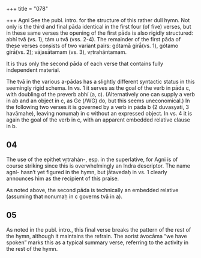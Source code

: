 +++
title = "078"

+++
Agni See the publ. intro. for the structure of this rather dull hymn. Not only is the third and final pāda identical in the first four (of five) verses, but in these same verses the opening of the first pāda is also rigidly structured: abhí tvā (vs. 1), tám u tvā (vss. 2-4). The remainder of the first pāda of these verses consists of two variant pairs: gótamā girā́(vs. 1), gótamo girā́(vs. 2); vājasā́tamam (vs. 3), vṛtrahántamam.

It is thus only the second pāda of each verse that contains fully independent material.

The tvā in the various a-pādas has a slightly different syntactic status in this seemingly rigid schema. In vs. 1 it serves as the goal of the verb in pāda c, with doubling of the preverb abhí (a, c). (Alternatively one can supply a verb in ab and an object in c, as Ge (/WG) do, but this seems uneconomical.) In the following two verses it is governed by a verb in pāda b (2 duvasyati, 3 havāmahe), leaving nonumaḥ in c without an expressed object. In vs. 4 it is again the goal of the verb in c, with an apparent embedded relative clause in b.


## 04
The use of the epithet vṛtrahán-, esp. in the superlative, for Agni is of course striking since this is overwhelmingly an Indra descriptor. The name agní- hasn’t yet figured in the hymn, but jā́tavedaḥ in vs. 1 clearly announces him as the recipient of this praise.

As noted above, the second pāda is technically an embedded relative (assuming that nonumaḥ in c governs tvā in a).


## 05
As noted in the publ. intro., this final verse breaks the pattern of the rest of the hymn, although it maintains the refrain. The aorist ávocāma “we have spoken” marks this as a typical summary verse, referring to the activity in the rest of the hymn.
